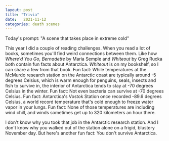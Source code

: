 ```yaml
---
layout: post
title: "Trivia"
date:   2021-11-12
categories: death scenes
---
```

Today's prompt: "A scene that takes place in extreme cold"

This year I did a couple of reading challenges. When you read a lot of books, sometimes you'll find weird connections between them. Like how _Where'd You Go, Bernadette_ by Maria Semple and _Whiteout_ by Greg Rucka both contain fun facts about Antarctica. _Whiteout_ is on my bookshelf, so I can share a few from that book. Fun fact: While temperatures at the McMurdo research station on the Antarctic coast are typically around -5 degrees Celsius, which is warm enough for penguins, seals, insects and fish to survive in, the interior of Antarctica tends to stay at -70 degrees Celsius in the winter. Fun fact: Not even bacteria can survive at -70 degrees Celsius. Fun fact: Antarctica's Vostok Station once recorded -89.6 degrees Celsius, a world record temperature that's cold enough to freeze water vapor in your lungs. Fun fact: None of those temperatures are including wind chill, and winds sometimes get up to 320 kilometers an hour there. 

I don't know why you took that job in the Antarctic research station. And I don't know why you walked out of the station alone on a frigid, blustery November day. But here's another fun fact: You don't survive Antarctica.
